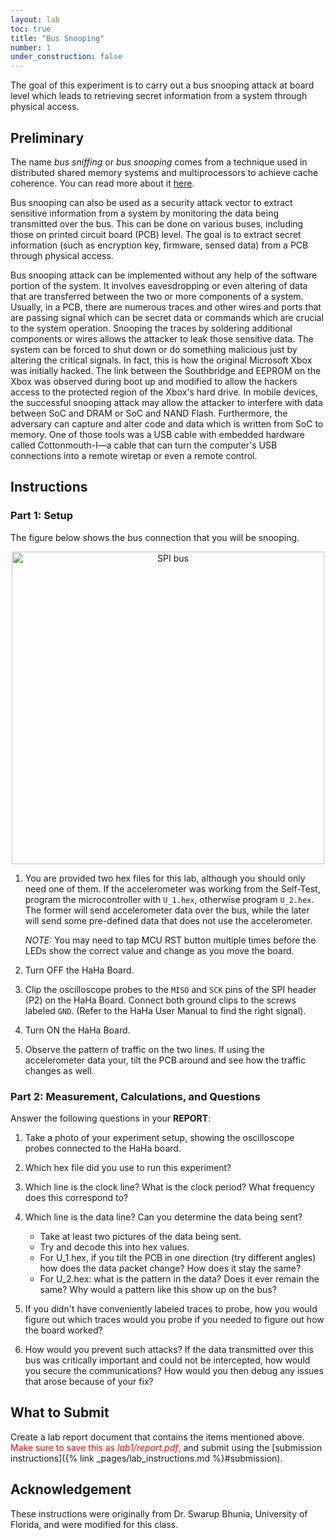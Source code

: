 ```yaml
---
layout: lab
toc: true
title: "Bus Snooping"
number: 1
under_construction: false
---
```


The goal of this experiment is to carry out a bus snooping attack at board level which leads to retrieving secret information from a system through physical access.

## Preliminary

The name *bus sniffing* or *bus snooping* comes from a technique used in distributed shared memory systems and multiprocessors to achieve cache coherence.  You can read more about it [here](https://en.wikipedia.org/wiki/Bus_snooping). 

Bus snooping can also be used as a security attack vector to extract sensitive information from a system by monitoring the data being transmitted over the bus.  This can be done on various buses, including those on printed circuit board (PCB) level.  The goal is to extract secret information (such as encryption key, firmware, sensed data) from a PCB through physical access.

Bus snooping attack can be implemented without any help of the software portion of the system. It involves eavesdropping or even altering of data that are transferred between the two or more components of a system. Usually, in a PCB, there are numerous traces and other wires and ports that are passing signal which can be secret data or commands which are crucial to the system operation. Snooping the traces by soldering additional components or wires allows the attacker to leak those sensitive data. The system can be forced to shut down or do something malicious just by altering the critical signals. In fact, this is how the original Microsoft Xbox was initially hacked. The link between the Southbridge and EEPROM on the Xbox was observed during boot up and modified to allow the hackers access to the protected region of the Xbox's hard drive. In mobile devices, the successful snooping attack may allow the attacker to interfere with data between SoC and DRAM or SoC and NAND Flash. Furthermore, the adversary can capture and alter code and data which is written from SoC to memory. One of those tools was a USB cable with embedded hardware called Cottonmouth-I—a cable that can turn the computer's USB connections into a remote wiretap or even a remote control.

## Instructions

### Part 1: Setup
The figure below shows the bus connection that you will be snooping.

<p align="center">
    <img src="{% link media/labs/spi.png %}" width="500" alt="SPI bus" />
</p>

1. You are provided two hex files for this lab, although you should only need one of them.  If the accelerometer was working from the Self-Test, program the microcontroller with `U_1.hex`, otherwise program `U_2.hex`.  The former will send accelerometer data over the bus, while the later will send some pre-defined data that does not use the accelerometer. 

    *NOTE:* You may need to tap MCU RST button multiple times before the LEDs show the correct value and change as you move the board.

1. Turn OFF the HaHa Board.
2. Clip the oscilloscope probes to the `MISO` and `SCK` pins of the SPI header (P2) on the HaHa Board. Connect both ground clips to the
screws labeled `GND`. (Refer to the HaHa User Manual to find the right signal).
3. Turn ON the HaHa Board.
4. Observe the pattern of traffic on the two lines.  If using the accelerometer data your, tilt the PCB around and see how the traffic changes as well.
   
### Part 2: Measurement, Calculations, and Questions

Answer the following questions in your **REPORT**:
1. Take a photo of your experiment setup, showing the oscilloscope probes connected to the HaHa board.
1. Which hex file did you use to run this experiment?
2. Which line is the clock line? What is the clock period?  What frequency does this correspond to?
3. Which line is the data line? Can you determine the data being sent?  
    * Take at least two pictures of the data being sent.
    * Try and decode this into hex values.
    * For U_1.hex, if you tilt the PCB in one direction (try different angles) how does the data packet change? How does it stay the same?
    * For U_2.hex: what is the pattern in the data? Does it ever remain the same? Why would a pattern like this show up on the bus?

5. If you didn't have conveniently labeled traces to probe, how you would figure out which traces would you probe if you needed to figure
out how the board worked?
6. How would you prevent such attacks? If the data transmitted over this bus was critically important and could not be intercepted, how
would you secure the communications? How would you then debug any issues that arose because of your fix?


## What to Submit

Create a lab report document that contains the items mentioned above. <span style="color:red">Make sure to save this as *lab1/report.pdf*,</span>
and submit using the [submission instructions]({% link _pages/lab_instructions.md %}#submission).


## Acknowledgement

These instructions were originally from Dr. Swarup Bhunia, University of Florida, and were modified for this class.